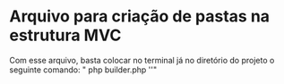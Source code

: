 # Arquivo para criação de pastas na estrutura MVC

Com esse arquivo, basta colocar no terminal já no diretório do projeto o seguinte comando: " php builder.php '<nome da pasta>'"
